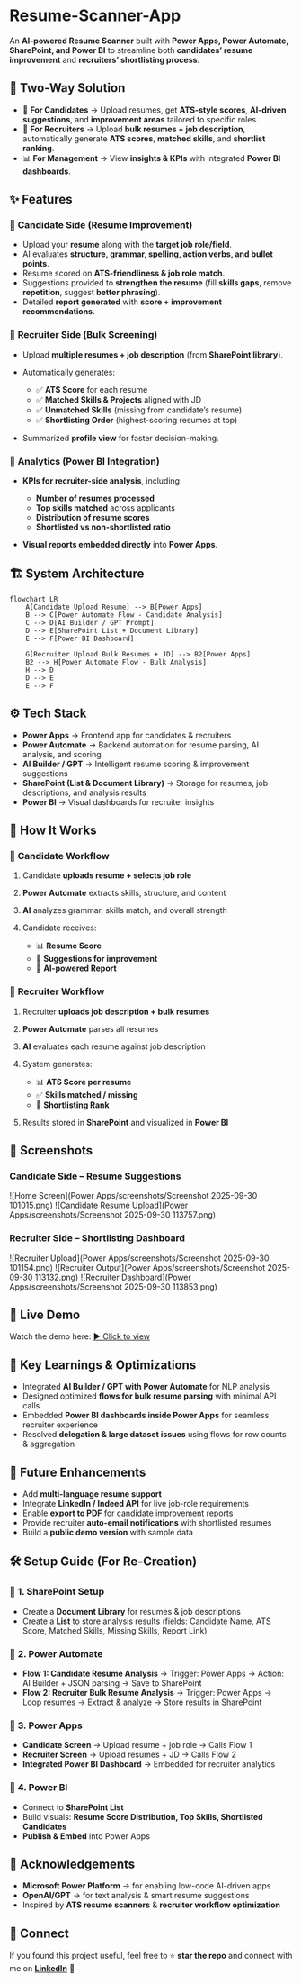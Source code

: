 # Resume-Scanner-App
An **AI-powered Resume Scanner** built with **Power Apps, Power Automate, SharePoint, and Power BI** to streamline both **candidates’ resume improvement** and **recruiters’ shortlisting process**.

## 🔑 **Two-Way Solution**

* 🎯 **For Candidates** → Upload resumes, get **ATS-style scores**, **AI-driven suggestions**, and **improvement areas** tailored to specific roles.
* 🏢 **For Recruiters** → Upload **bulk resumes + job description**, automatically generate **ATS scores**, **matched skills**, and **shortlist ranking**.
* 📊 **For Management** → View **insights & KPIs** with integrated **Power BI dashboards**.


## ✨ **Features**

### 🔹 **Candidate Side (Resume Improvement)**

* Upload your **resume** along with the **target job role/field**.
* AI evaluates **structure, grammar, spelling, action verbs, and bullet points**.
* Resume scored on **ATS-friendliness & job role match**.
* Suggestions provided to **strengthen the resume** (fill **skills gaps**, remove **repetition**, suggest **better phrasing**).
* Detailed **report generated** with **score + improvement recommendations**.

### 🔹 **Recruiter Side (Bulk Screening)**

* Upload **multiple resumes + job description** (from **SharePoint library**).
* Automatically generates:

  * ✅ **ATS Score** for each resume
  * ✅ **Matched Skills & Projects** aligned with JD
  * ✅ **Unmatched Skills** (missing from candidate’s resume)
  * ✅ **Shortlisting Order** (highest-scoring resumes at top)
* Summarized **profile view** for faster decision-making.

### 🔹 **Analytics (Power BI Integration)**

* **KPIs for recruiter-side analysis**, including:

  * **Number of resumes processed**
  * **Top skills matched** across applicants
  * **Distribution of resume scores**
  * **Shortlisted vs non-shortlisted ratio**
* **Visual reports embedded directly** into **Power Apps**.


## 🏗️ **System Architecture**

```mermaid
flowchart LR
    A[Candidate Upload Resume] --> B[Power Apps]
    B --> C[Power Automate Flow - Candidate Analysis]
    C --> D[AI Builder / GPT Prompt]
    D --> E[SharePoint List + Document Library]
    E --> F[Power BI Dashboard]

    G[Recruiter Upload Bulk Resumes + JD] --> B2[Power Apps]
    B2 --> H[Power Automate Flow - Bulk Analysis]
    H --> D
    D --> E
    E --> F
```

## ⚙️ **Tech Stack**

* **Power Apps** → Frontend app for candidates & recruiters
* **Power Automate** → Backend automation for resume parsing, AI analysis, and scoring
* **AI Builder / GPT** → Intelligent resume scoring & improvement suggestions
* **SharePoint (List & Document Library)** → Storage for resumes, job descriptions, and analysis results
* **Power BI** → Visual dashboards for recruiter insights


## 🔄 **How It Works**

### 👤 **Candidate Workflow**

1. Candidate **uploads resume + selects job role**
2. **Power Automate** extracts skills, structure, and content
3. **AI** analyzes grammar, skills match, and overall strength
4. Candidate receives:

   * 📊 **Resume Score**
   * 📝 **Suggestions for improvement**
   * 📑 **AI-powered Report**

### 🏢 **Recruiter Workflow**

1. Recruiter **uploads job description + bulk resumes**
2. **Power Automate** parses all resumes
3. **AI** evaluates each resume against job description
4. System generates:

   * 📊 **ATS Score per resume**
   * ✅ **Skills matched / missing**
   * 🏅 **Shortlisting Rank**
5. Results stored in **SharePoint** and visualized in **Power BI**


## 📸 Screenshots

### Candidate Side – Resume Suggestions
![Home Screen](Power Apps/screenshots/Screenshot 2025-09-30 101015.png)
![Candidate Resume Upload](Power Apps/screenshots/Screenshot 2025-09-30 113757.png)

### Recruiter Side – Shortlisting Dashboard
![Recruiter Upload](Power Apps/screenshots/Screenshot 2025-09-30 101154.png)
![Recruiter Output](Power Apps/screenshots/Screenshot 2025-09-30 113132.png)
![Recruiter Dashboard](Power Apps/screenshots/Screenshot 2025-09-30 113853.png)


## 🎥 **Live Demo**

Watch the demo here: [▶️ Click to view](https://drive.google.com/drive/folders/1X_Z9jqwYLQ6syLvILCVq8z7KL3AFk9wf?usp=sharing)


## 🧠 **Key Learnings & Optimizations**

* Integrated **AI Builder / GPT with Power Automate** for NLP analysis
* Designed optimized **flows for bulk resume parsing** with minimal API calls
* Embedded **Power BI dashboards inside Power Apps** for seamless recruiter experience
* Resolved **delegation & large dataset issues** using flows for row counts & aggregation


## 🚀 **Future Enhancements**

* Add **multi-language resume support**
* Integrate **LinkedIn / Indeed API** for live job-role requirements
* Enable **export to PDF** for candidate improvement reports
* Provide recruiter **auto-email notifications** with shortlisted resumes
* Build a **public demo version** with sample data


## 🛠️ **Setup Guide (For Re-Creation)**

### 🔹 **1. SharePoint Setup**

* Create a **Document Library** for resumes & job descriptions
* Create a **List** to store analysis results (fields: Candidate Name, ATS Score, Matched Skills, Missing Skills, Report Link)

### 🔹 **2. Power Automate**

* **Flow 1: Candidate Resume Analysis** → Trigger: Power Apps → Action: AI Builder + JSON parsing → Save to SharePoint
* **Flow 2: Recruiter Bulk Resume Analysis** → Trigger: Power Apps → Loop resumes → Extract & analyze → Store results in SharePoint

### 🔹 **3. Power Apps**

* **Candidate Screen** → Upload resume + job role → Calls Flow 1
* **Recruiter Screen** → Upload resumes + JD → Calls Flow 2
* **Integrated Power BI Dashboard** → Embedded for recruiter analytics

### 🔹 **4. Power BI**

* Connect to **SharePoint List**
* Build visuals: **Resume Score Distribution, Top Skills, Shortlisted Candidates**
* **Publish & Embed** into Power Apps


## 🙌 **Acknowledgements**

* **Microsoft Power Platform** → for enabling low-code AI-driven apps
* **OpenAI/GPT** → for text analysis & smart resume suggestions
* Inspired by **ATS resume scanners** & **recruiter workflow optimization**


## 📢 **Connect**

If you found this project useful, feel free to ⭐ **star the repo** and connect with me on **[LinkedIn](https://www.linkedin.com/in/deepikaa-vadivel-09ba2037a/)** 🚀

